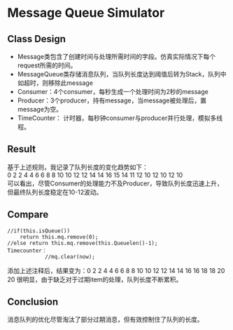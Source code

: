 # Message Queue Simulator
## Class Design
- Message类包含了创建时间与处理所需时间的字段。仿真实际情况下每个request所需的时间。
- MessageQueue类存储消息队列，当队列长度达到阈值后转为Stack，队列中如超时，则移除此message
- Consumer：4个consumer，每秒生成一个处理时间为2秒的message
- Producer：3个producer，持有message，当message被处理后，置message为空。
- TimeCounter： 计时器，每秒钟consumer与producer并行处理，模拟多线程。

## Result
基于上述规则，我记录了队列长度的变化趋势如下：   
0 
2 
2 
4 
4 
6 
6 
8 
8 
10 
10 
12 
12 
14 
14 
16 
15 
14 
11 
12 
10 
12 
10 
12 
10       
可以看出，尽管Consumer的处理能力不及Producer，导致队列长度迅速上升，但最终队列长度稳定在10-12波动。

## Compare
```
//if(this.isQueue())
    return this.mq.remove(0);
//else return this.mq.remove(this.Queuelen()-1);
Timecounter：
            //mq.clear(now);
```
添加上述注释后，结果变为：0 
2 
2 
4 
4 
6 
6 
8 
8 
10 
10 
12 
12 
14 
14 
16 
16 
18 
18 
20 
20 
很明显，由于缺乏对于过期item的处理，队列长度不断累积。

## Conclusion
消息队列的优化尽管淘汰了部分过期消息，但有效控制住了队列的长度。
